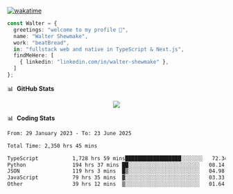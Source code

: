 [![wakatime](https://wakatime.com/badge/user/633611a5-2410-4a66-96ad-ce6a6df384d0.svg)](https://wakatime.com/@633611a5-2410-4a66-96ad-ce6a6df384d0)

```ts
const Walter = {
  greetings: "welcome to my profile 👋",
  name: "Walter Shewmake",
  work: "beatBread",
  in: "fullstack web and native in TypeScript & Next.js",
  findMeHere: [
    { linkedin: "linkedin.com/in/walter-shewmake" },
  ]
};
```

📊 &nbsp;**GitHub Stats**

<p align="center">
<img src="https://streak-stats.demolab.com?user=waltershewmake&theme=monokai&short_numbers=true)](https://git.io/streak-stats" />
</p>

📊 &nbsp;**Coding Stats**

<!--![Wwakatime stats](https://github-readme-stats.vercel.app/api/wakatime?username=waltershewmake&hide_title=true&hide_border=true&langs_count=5&bg_color=00000000&text_color=777)-->


<!--START_SECTION:waka-->

```txt
From: 29 January 2023 - To: 23 June 2025

Total Time: 2,350 hrs 45 mins

TypeScript           1,728 hrs 59 mins██████████████████░░░░░░░   72.34 %
Python               194 hrs 37 mins ██░░░░░░░░░░░░░░░░░░░░░░░   08.14 %
JSON                 119 hrs 3 mins  █▒░░░░░░░░░░░░░░░░░░░░░░░   04.98 %
JavaScript           79 hrs 35 mins  ▓░░░░░░░░░░░░░░░░░░░░░░░░   03.33 %
Other                39 hrs 12 mins  ▒░░░░░░░░░░░░░░░░░░░░░░░░   01.64 %
```

<!--END_SECTION:waka-->
